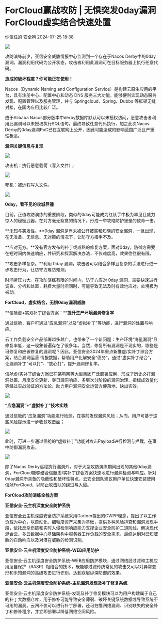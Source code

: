 #  ForCloud赢战攻防 | 无惧突发0day漏洞 ForCloud虚实结合快速处置   
你信任的  安全狗   2024-07-25 18:38  
  
![](https://mmbiz.qpic.cn/sz_mmbiz_jpg/iczzp36h0nbFMhbTJGM0z56mDBTCS1X0ibIA1aNrBpEq6Jg7QlSxbzX3XCP703ibdvnmxqH8h511r3ZvGLfux11bg/640?wx_fmt=jpeg "")  
  
  
攻防演练前夕，亚信安全威胁情报中心监测到一个存在于Nacos Derby中的0day漏洞，漏洞利用代码为公开状态，攻击者利用此漏洞可在目标服务器上执行任意代码。  
  
  
**造成的破坏程度？你可能正在使用！**  
  
  
Nacos（Dynamic Naming and Configuration Service）是构建云原生应用的平台，具有注册中心、配置中心和动态 DNS 服务三大功能，能够便利实现动态服务发现、配置管理以及服务管理，并与 Springcloud、Spring、Dubbo 等框架无缝对接，在国内应用比较广泛。  
  
  
由于Alibaba Nacos部分版本中derby数据库默认可以未授权访问，恶意攻击者利用此漏洞可以未授权执行SQL语句，最终导致任意代码执行，加之此次Nacos Derby的0day漏洞PoC已在互联网上公开，因此可能造成的影响范围广泛且严重性极高。  
  
  
  
**漏洞关键信息与复现**  
  
  
![](https://mmbiz.qpic.cn/sz_mmbiz_png/iczzp36h0nbFMhbTJGM0z56mDBTCS1X0ib2RqKibjLZQ1zkvo4fbQ2Y0Y6xic4uxnzDFUiaQiaT3yyCdkLuyFcpEOXXQ/640?wx_fmt=png "")  
  
  
攻击机：执行恶意载荷（写入文件）；  
  
![](https://mmbiz.qpic.cn/sz_mmbiz_jpg/iczzp36h0nbFMhbTJGM0z56mDBTCS1X0ibJoHjNPuNMYKJMACmfXGoib2HCLb2h79s1NdunrakXGSmLX7s6ib5fUeQ/640?wx_fmt=jpeg "")  
  
靶机：被远程写入文件。  
  
![](https://mmbiz.qpic.cn/sz_mmbiz_jpg/iczzp36h0nbFMhbTJGM0z56mDBTCS1X0ib76ovQljib2fPkXQjoRT7vB0mdiaXoaqe0kFm1WibbKcoLJm5s7MGbzb9A/640?wx_fmt=jpeg "")  
  
  
**0day，看不见的攻城巨锤**  
  
  
  
  
  
目前，正值攻防演练的重要阶段，类似的0day可能成为红队手中极为罕见且威力惊人的秘密武器，在对方毫无察觉的情况下，形成一举攻陷防护堡垒的致命一击。  
  
  
**未知与突发性。**0day 漏洞是尚未被公开披露和知晓的安全漏洞，一旦出现，在无准备、无信息、无对策的情况下，让防守方措手不及。  
  
  
**应对无方。**没有官方发布的补丁或成熟的修复方案，面对0day，防御方需要在短时间内快速响应，并研究和探索解决办法，不仅难度高，效果往往很有限。  
  
  
**攻击多样复杂。**利用 0day 漏洞，攻击者可以结合多样且复杂的手法进行进一步攻击行为，让防守方难防难测。  
  
  
时间紧压力大。在攻防演练有限的时间内，防守方应对 0day 漏洞，需要快速进行调查、分析和处置，耗费大量时间同时，可能导致无法及时有效地应对，处境极为被动。  
  
  
**ForCloud，虚实结合，无惧0day漏洞威胁**  
  
  
  
  
  
  
  
**信舱虚+实双补丁综合方案：****提升生产环境漏洞修复率**  
  
  
通过信舱，客户可通过“应急漏洞”以及“虚拟补丁”等功能，进行漏洞的处置与响应。  
  
  
云工作负载安全产品部署越多越广，也带来了一个新问题：生产环境“海量漏洞”且修复率低，这一现象普遍存在了很多年。当然，修复所有漏洞是不现实的，哪些是可修复和应该修复的漏洞呢？因此，亚信安全2024年重点新推虚/实补丁综合方案，结合漏洞运营 情报数据，帮助用户化解安全“债务”，通过“虚实补丁结合”，让漏洞补丁“可以打”、“放心打”，提升漏洞修复率。  
  
  
信舱虚/实补丁综合方案已在某电网等大型集团广泛部署应用，形成了历史必打漏洞处置、月度安全更新、零日漏洞响应、多层次分阶段的漏洞治理、指标成效量化等经过实战验证的方法论，助力用户漏洞安全运营方便落地、快出实效。  
  
  
![](https://mmbiz.qpic.cn/sz_mmbiz_png/iczzp36h0nbFMhbTJGM0z56mDBTCS1X0ibGSKFtQXlKwibMnxympoicQ5cwYxK1MrZdPL51DnPibljnAAPuNvjCI6Yg/640?wx_fmt=png "")  
  
  
  
**“应急漏洞”+“虚拟补丁”技术实践**  
  
  
通过信舱的“应急漏洞”功能进行检测，在事前发现漏洞风险；从而，用户可基于这些风险提示进一步收敛攻击面；  
  
  
![](https://mmbiz.qpic.cn/sz_mmbiz_jpg/iczzp36h0nbFMhbTJGM0z56mDBTCS1X0ibz82msq38IZAXmLPYsOV4XoiaNV0G7fllRWBYlibA0f5wuia4OOHc68HCw/640?wx_fmt=jpeg "")  
  
  
此时，可进一步通过信舱的“虚拟补丁”功能对攻击Payload进行检测与拦截，在事中防御漏洞攻击。  
  
  
![](https://mmbiz.qpic.cn/sz_mmbiz_jpg/iczzp36h0nbFMhbTJGM0z56mDBTCS1X0ibegRENvicbbHuccBqDyZOtYgicAb2XgbdxTSDHwB57B4W6OxPoOiaO9fZg/640?wx_fmt=jpeg "")  
  
  
除了Nacos Derby远程执行漏洞外，对于大型攻防演练期间出现的其他0day漏洞，ForCloud能够结合信舱虚/实补丁综合方案快速地进行漏洞检测与响应。针对0day漏洞所具备的隐蔽性和破坏性特点，云安全团队建议用户单位快速安装使用信舱ForCloud，以防止攻击队的绕过与入侵。  
  
  
**ForCloud攻防演练全栈方案**  
  
  
  
  
  
  
  
**亚信安全·云主机深度安全防护系统**  
  
  
亚信安全云主机深度安全防护系统采用Gartner提出的CWPP理念，提出了以工作负载为中心，以自动化、细粒度资产采集为基础，提供多种风险排查和漏洞发现手段，依托反杀伤链和实时入侵检测响应能力支撑企业安全防护二道防线，解决现代混合云、多云数据中心基础架构中服务器工作负载的安全需求，最终达到对已知威胁的自动响应以及对潜在威胁的检测识别。  
  
  
  
**亚信安全·云主机深度安全防护系统-WEB应用防护**  
  
  
亚信安全·云主机深度安全防护系统-WEB应用防护模块，通过网络层过滤和主机应用层自保护（RASP）相结合的技术，既能够过滤传统常见的攻击又可以对异常变形和未知漏洞的高级攻击进行识别，达到双层纵深防御的效果。  
  
  
  
**亚信安全·云主机深度安全防护系统-主机漏洞发现及补丁修复系统**  
  
  
亚信安全·云主机深度安全防护系统-发现及补丁修复模块可以为用户构建属于自己的补丁大数据仓库，用于修补可能导致安全薄弱、破坏关键系统数据或导致系统不可用的漏洞。云网不仅可以进行补丁部署，还可扫描网络漏洞、识别缺失的安全补丁和修补程序，并立即部署以降低网络空间风险。  
  
  
  
  
****  
  
